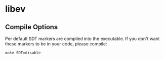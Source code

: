 # libev

## Compile Options

Per default SDT markers are compiled into the executable.
If you don't want these markers to be in your code, please
compile:

```
make SDT=disable
```
